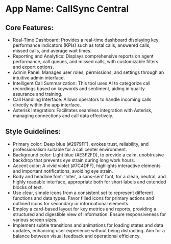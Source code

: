 # **App Name**: CallSync Central

## Core Features:

- Real-Time Dashboard: Provides a real-time dashboard displaying key performance indicators (KPIs) such as total calls, answered calls, missed calls, and average wait times.
- Reporting and Analytics: Displays comprehensive reports on agent performance, call queues, and missed calls, with customizable filters and export options.
- Admin Panel: Manages user roles, permissions, and settings through an intuitive admin interface.
- Intelligent Call Summarization: This tool uses AI to categorize call recordings based on keywords and sentiment, aiding in quality assurance and training.
- Call Handling Interface: Allows operators to handle incoming calls directly within the app interface.
- Asterisk Integration: Facilitates seamless integration with Asterisk, managing connections and call data effectively.

## Style Guidelines:

- Primary color: Deep blue (#2979FF), evokes trust, reliability, and professionalism suitable for a call center environment.
- Background color: Light blue (#E3F2FD), to provide a calm, unobtrusive backdrop that prevents eye strain during long work hours.
- Accent color: A vivid violet (#7C4DFF), highlights interactive elements and important notifications, avoiding eye strain.
- Body and headline font: 'Inter', a sans-serif font, for a clean, neutral, and highly readable interface, appropriate both for short labels and extended blocks of text.
- Use clear, simple icons from a consistent set to represent different functions and data types. Favor filled icons for primary actions and outlined icons for secondary or informational elements.
- Employ a card-based layout for key metrics and reports, providing a structured and digestible view of information. Ensure responsiveness for various screen sizes.
- Implement subtle transitions and animations for loading states and data updates, enhancing user experience without being distracting. Aim for a balance between visual feedback and operational efficiency.